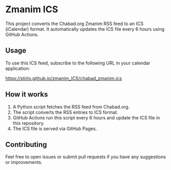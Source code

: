 # Zmanim ICS

This project converts the Chabad.org Zmanim RSS feed to an ICS (iCalendar) format. It automatically updates the ICS file every 6 hours using GitHub Actions.

## Usage

To use this ICS feed, subscribe to the following URL in your calendar application:

https://stirlo.github.io/zmanim_ICS/chabad_zmanim.ics

## How it works

1. A Python script fetches the RSS feed from Chabad.org.
2. The script converts the RSS entries to ICS format.
3. GitHub Actions run this script every 6 hours and update the ICS file in this repository.
4. The ICS file is served via GitHub Pages.

## Contributing

Feel free to open issues or submit pull requests if you have any suggestions or improvements.

